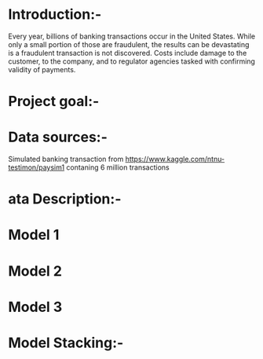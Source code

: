 # Introduction:-
  Every year, billions of banking transactions occur in the United States. While only a small portion of those are fraudulent, the results can be devastating is a fraudulent transaction is not discovered. Costs include damage to the customer, to the company, and to regulator agencies tasked with confirming validity of payments.

# Project goal:-

# Data sources:-
  Simulated banking transaction from https://www.kaggle.com/ntnu-testimon/paysim1 contaning 6 million transactions
# ata Description:- 
 
# Model 1

# Model 2

# Model 3

# Model Stacking:-
